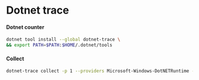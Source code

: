 # Dotnet trace



#### Dotnet counter

```bash
dotnet tool install --global dotnet-trace \
&& export PATH=$PATH:$HOME/.dotnet/tools
```

#### Collect

```bash
dotnet-trace collect -p 1 --providers Microsoft-Windows-DotNETRuntime --output trace.nettrace
```
